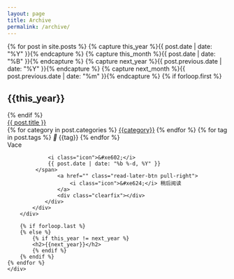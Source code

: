 ```yaml
---
layout: page
title: Archive
permalink: /archive/
---
```


<div class="archive">
    <div class="list_article">
    {% for post in site.posts  %}
        {% capture this_year %}{{ post.date | date: "%Y" }}{% endcapture %}
        {% capture this_month %}{{ post.date | date: "%B" }}{% endcapture %}
        {% capture next_year %}{{ post.previous.date | date: "%Y" }}{% endcapture %}
        {% capture next_month %}{{ post.previous.date | date: "%m" }}{% endcapture %}
        {% if forloop.first %}
            <h2>{{this_year}}</h2>
        {% endif %}
        <div class="single_fake">
            <div class="single">
                <div class="article_title abs-title">
                    <a href="{{ post.url | prepend: site.baseurl }}" class="article-list-title" title="{{ post.title }}">{{ post.title }}</a>
                </div>
                <div class="tip category-tips">
                    <div class="meta-tip">
                        {% for category in post.categories %}
                        <a href="#"> <span class="badge">{{category}}</span></a>
                        {% endfor %} 
                        {% for tag in post.tags %}
                        <span class="label label-success"><i class="icon">&#xe610;</i> {{tag}}</span> 
                        {% endfor %}
                    </div>
                </div>
            </div>
            <div class="tip">
                <div class="meta-tip">
                    <span class="cut cut28">
                <i class="author-head"></i>
                Vace
             </span>
                    <span>
                 
                 <i class="icon">&#xe602;</i>
                 {{ post.date | date: "%b %-d, %Y" }}
             </span>
                    <a href="" class="read-later-btn pull-right">
                        <i class="icon">&#xe624;</i> 稍后阅读
                    </a>
                    <div class="clearfix"></div>
                </div>
            </div>
        </div>

        {% if forloop.last %}
        {% else %}
            {% if this_year != next_year %}
            <h2>{{next_year}}</h2>
            {% endif %}
        {% endif %}
    {% endfor %}
    </div>
</div>
